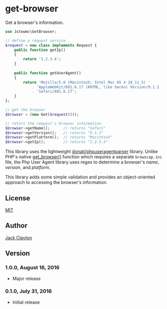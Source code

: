 # get-browser
Get a browser's information.

```php
use Jstewmc\GetBrowser;

// define a request service
$request = new class implements Request {
    public function getIp()
    {
        return '1.2.3.4';
    }
    
    public function getUserAgent()
    {
        return 'Mozilla/5.0 (Macintosh; Intel Mac OS X 10_11_5) '
            . 'AppleWebKit/601.6.17 (KHTML, like Gecko) Version/9.1.1 '
            . 'Safari/601.6.17';
    }
};

// get the browser
$browser = (new Get($request))();

// return the request's browser information
$browser->getName();      // returns "Safari"
$browser->getVersion();   // returns "9.1.1"
$browser->getPlatform();  // returns "Macintosh"
$browser->getIp();        // returns "1.2.3.4"
```

This library uses the lightweight [donatj/phpuseragentparser](https://github.com/donatj/PhpUserAgent) library. Unlike PHP's native [get_browser()](http://php.net/manual/en/function.get-browser.php) function which requires a separate `browscap.ini` file, the Php User Agent library uses regex to determine a browser's _name_, _version_, and _platform_.

This library adds some simple validation and provides an object-oriented approach to accessing the browser's information.

## License

[MIT](https://github.com/jstewmc/get-browser/blob/master/LICENSE)

## Author

[Jack Clayton](clayjs0@gmail.com)

## Version

### 1.0.0, August 16, 2016

* Major release

### 0.1.0, July 31, 2016

* Initial release
